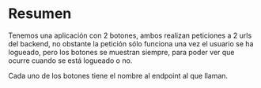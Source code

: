 # Resumen

Tenemos una aplicación con 2 botones, ambos realizan peticiones a 2 urls del backend,
no obstante la petición sólo funciona una vez el usuario se ha logueado, pero los botones se muestran siempre,
para poder ver que ocurre cuando se está logueado o no.

Cada uno de los botones tiene el nombre al endpoint al que llaman.
